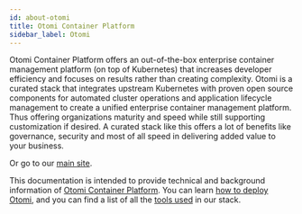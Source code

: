 ```yaml
---
id: about-otomi
title: Otomi Container Platform
sidebar_label: Otomi
---
```


Otomi Container Platform offers an out-of-the-box enterprise container management platform (on top of Kubernetes) that increases developer efficiency and focuses on results rather than creating complexity. Otomi is a curated stack that integrates upstream Kubernetes with proven open source components for automated cluster operations and application lifecycle management to create a unified enterprise container management platform. Thus offering organizations maturity and speed while still supporting customization if desired. A curated stack like this offers a lot of benefits like governance, security and most of all speed in delivering added value to your business.

Or go to our [main site](https://redkubes.com/otomi-stack/).

This documentation is intended to provide technical and background information of [Otomi Container Platform](about.md). You can learn [how to deploy Otomi](deployment.md), and you can find a list of all the [tools used](tools-used.md) in our stack. 